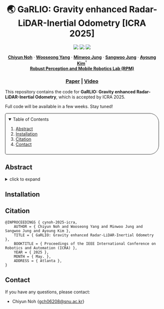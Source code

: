 <p align="center">

  <h1 align="center"> 🌏 GaRLIO: Gravity enhanced Radar-LiDAR-Inertial Odometry [ICRA 2025]</h1>

  <p align="center">
    <a href="https://github.com/ChiyunNoh/GaRLIO"><img src="https://img.shields.io/badge/-C++-blue?logo=cplusplus" /></a>
    <a href="https://github.com/ChiyunNoh/GaRLIO"><img src="https://img.shields.io/badge/Linux-FCC624?logo=linux&logoColor=black" /></a>
    <a href="https://arxiv.org/abs/2502.07703"><img src="https://img.shields.io/badge/Paper-pdf-<COLOR>.svg?style=flat-square" /></a>
    </a>
  </p>
  
  <p align="center">
    <a href="https://rpm.snu.ac.kr"><strong>Chiyun Noh</strong></a>
    ·
    <a href="https://rpm.snu.ac.kr"><strong>Wooseong Yang</strong></a>
    ·
    <a href="https://minwoo0611.github.io/about/"><strong>Minwoo Jung</strong></a>
    ·
    <a href="https://sangwoojung98.github.io"><strong>Sangwoo Jung</strong></a>
    ·
    <a href="https://ayoungk.github.io/"><strong>Ayoung Kim</strong></a><sup>†</sup>
    <br/>
    <a href="https://rpm.snu.ac.kr/"><strong>Robust Perception and Mobile Robotics Lab (RPM)</strong></a>
  </p>

  <h3 align="center"><a href="https://arxiv.org/abs/2502.07703">Paper</a> | <a href="https://youtu.be/zeH3RQdIviw?si=aZg_WZfn4ErqkNu8">Video</a></h3>
  <div align="center"></div>
</p>


This repository contains the code for **GaRLIO: Gravity enhanced Radar-LiDAR-Inertial Odometry**, which is accepted by ICRA 2025. 

Full code will be available in a few weeks. Stay tuned!

<!-- TABLE OF CONTENTS -->
<details open="open" style='padding: 10px; border-radius:5px 30px 30px 5px; border-style: solid; border-width: 1px;'>
  <summary>Table of Contents</summary>
  <ol>
    <li>
      <a href="#abstract">Abstract</a>
    </li>
    <li>
      <a href="#installation">Installation</a>
    </li>
    <li>
      <a href="#citation">Citation</a>
    </li>
    <li>
      <a href="#contact">Contact</a>
    </li>
  </ol>
</details>


## Abstract

<details>
  <summary>click to expand</summary>
Recently, gravity has been highlighted as a crucial constraint for state estimation to alleviate potential vertical drift. 
Existing online gravity estimation methods rely on pose estimation combined with IMU measurements, which is considered best practice when direct velocity measurements are unavailable. However, with radar sensors providing direct velocity data—a measurement not yet utilized for gravity estimation—we found a significant opportunity to improve gravity estimation accuracy substantially. GaRLIO, the proposed gravity-enhanced Radar-LiDAR-Inertial Odometry, can robustly predict gravity to reduce vertical drift while simultaneously enhancing state estimation performance using pointwise velocity measurements. Furthermore, GaRLIO ensures robustness in dynamic environments by utilizing radar to remove dynamic objects from LiDAR point clouds. Our method is validated through experiments in various environments prone to vertical drift, demonstrating superior performance compared to traditional LiDAR-Inertial Odometry methods. We make our source code publicly available to encourage further research and development.
</details>



## Installation


## Citation



```
@INPROCEEDINGS { cynoh-2025-icra,
    AUTHOR = { Chiyun Noh and Wooseong Yang and Minwoo Jung and Sangwoo Jung and Ayoung Kim },
    TITLE = { GaRLIO: Gravity enhanced Radar-LiDAR-Inertial Odometry },
    BOOKTITLE = { Proceedings of the IEEE International Conference on Robotics and Automation (ICRA) },
    YEAR = { 2025 },
    MONTH = { May. },
    ADDRESS = { Atlanta },
}
```

## Contact
If you have any questions, please contact:

- Chiyun Noh {[gch06208@snu.ac.kr]()}
